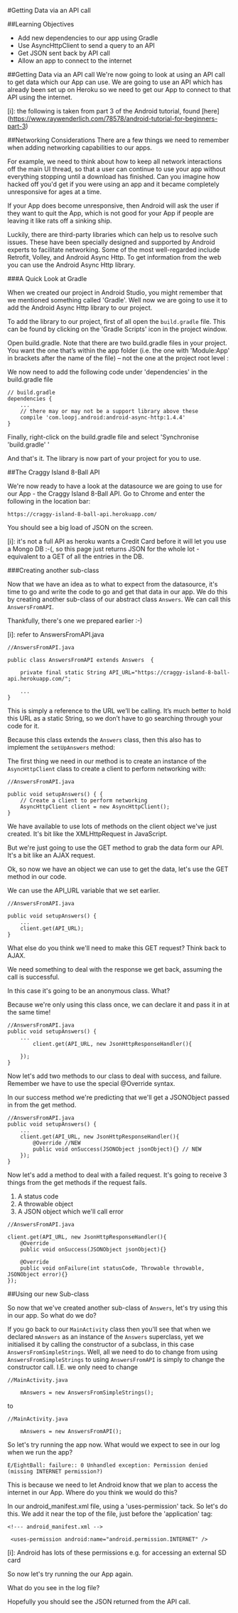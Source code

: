 #Getting Data via an API call

##Learning Objectives

* Add new dependencies to our app using Gradle
* Use AsyncHttpClient to send a query to an API
* Get JSON sent back by API call
* Allow an app to connect to the internet

##Getting Data via an API call
We're now going to look at using an API call to get data which our App can use. We are going to use an API which has already been set up on Heroku so we need to get our App to connect to that API using the internet.

[i]: the following is taken from part 3 of the Android tutorial, found [here] (https://www.raywenderlich.com/78578/android-tutorial-for-beginners-part-3)

##Networking Considerations
There are a few things we need to remember when adding networking capabilities to our apps.

For example, we need to think about how to keep all network interactions off the main UI thread, so that a user can continue to use your app without everything stopping until a download has finished. Can you imagine how hacked off you'd get if you were using an app and it became completely unresponsive for ages at a time.

If your App does become unresponsive, then Android will ask the user if they want to quit the App, which is not good for your App if people are leaving it like rats off a sinking ship.

Luckily, there are third-party libraries which can help us to resolve such issues. These have been specially designed and supported by Android experts to facilitate networking. Some of the most well-regarded include Retrofit, Volley, and Android Async Http. To get information from the web you can use the Android Async Http library.


###A Quick Look at Gradle

When we created our project in Android Studio, you might remember that we mentioned something called 'Gradle'. Well now we are going to use it to add the Android Async Http library to our project.

To add the library to our project, first of all open the ```build.gradle``` file. This can be found by clicking on the 'Gradle Scripts' icon in the project window.

Open build.gradle. Note that there are two build.gradle files in your project. You want the one that’s within the app folder (i.e. the one with 'Module:App' in brackets after the name of the file) – not the one at the project root level :

We now need to add the following code under 'dependencies' in the build.gradle file

```
// build.gradle
dependencies {
    ...
    // there may or may not be a support library above these
    compile 'com.loopj.android:android-async-http:1.4.4'
}
```

Finally, right-click on the build.gradle file and select 'Synchronise 'build.gradle' '

And that's it. The library is now part of your project for you to use.

##The Craggy Island 8-Ball API

We're now ready to have a look at the datasource we are going to use for our App - the Craggy Island 8-Ball API. Go to Chrome and enter the following in the location bar:

```
https://craggy-island-8-ball-api.herokuapp.com/
```

You should see a big load of JSON on the screen. 

[i]: it's not a full API as heroku wants a Credit Card before it will let you use a Mongo DB :-(, so this page just returns JSON for the whole lot - equivalent to a GET of all the entries in the DB.

###Creating another sub-class

Now that we have an idea as to what to expect from the datasource, it's time to go and write the code to go and get that data in our app. We do this by creating another sub-class of our abstract class ```Answers```. We can call this ```AnswersFromAPI```. 

Thankfully, there's one we prepared earlier :-)

[i]: refer to AnswersFromAPI.java 

```
//AnswersFromAPI.java

public class AnswersFromAPI extends Answers  {

    private final static String API_URL="https://craggy-island-8-ball-api.herokuapp.com/";

    ...
}
```

This is simply a reference to the URL we’ll be calling. It’s much better to hold this URL as a static String, so we don’t have to go searching through your code for it.

Because this class extends the ```Answers``` class, then this also has to implement the ```setUpAnswers``` method:

The first thing we need in our method is to create an instance of the ```AsyncHttpClient``` class to create a client to perform networking with: 

```
//AnswersFromAPI.java

public void setupAnswers() { {
    // Create a client to perform networking
    AsyncHttpClient client = new AsyncHttpClient();
}

```
We have available to use lots of methods on the client object we've just created. It's bit like the XMLHttpRequest in JavaScript. 

But we're just going to use the GET method to grab the data form our API. It's a bit like an AJAX request.

Ok, so now we have an object we can use to get the data, let's use the GET method in our code.

We can use the API_URL variable that we set earlier.

```
//AnswersFromAPI.java

public void setupAnswers() {
    ...
    client.get(API_URL);
}
```

What else do you think we'll need to make this GET request? Think back to AJAX.

We need something to deal with the response we get back, assuming the call is successful. 

In this case it's going to be an anonymous class. What? 

Because we're only using this class once, we can declare it and pass it in at the same time!

```
//AnswersFromAPI.java
public void setupAnswers() {
    ...
        client.get(API_URL, new JsonHttpResponseHandler(){
    
    });
}
```

Now let's add two methods to our class to deal with success, and failure. Remember we have to use the special @Override syntax.

In our success method we're predicting that we'll get a JSONObject passed in from the get method.

```
//AnswersFromAPI.java
public void setupAnswers() {
    ...
    client.get(API_URL, new JsonHttpResponseHandler(){
        @Override //NEW
        public void onSuccess(JSONObject jsonObject){} // NEW
    });
}
```
Now let's add a method to deal with a failed request. It's going to receive 3 things from the get methods if the request fails.

1. A status code
2. A throwable object
3. A JSON object which we'll call error

```
//AnswersFromAPI.java

client.get(API_URL, new JsonHttpResponseHandler(){
    @Override
    public void onSuccess(JSONObject jsonObject){}

    @Override
    public void onFailure(int statusCode, Throwable throwable, JSONObject error){}
});
```


##Using our new Sub-class

So now that we've created another sub-class of ```Answers```, let's try using this in our app. So what do we do?

If you go back to our ```MainActivity``` class then you'll see that when we declared ```mAnswers``` as an instance of the ```Answers``` superclass, yet we initialised it by calling the constructor of a subclass, in this case ```AnswersFromSimpleStrings```.  Well, all we need to do to change from using ```AnswersFromSimpleStrings``` to using ```AnswersFromAPI``` is simply to change the constructor call. I.E. we only need to change

```
//MainActivity.java

    mAnswers = new AnswersFromSimpleStrings();
```

to 

```
//MainActivity.java

    mAnswers = new AnswersFromAPI();
```

So let's try running the app now. 
What would we expect to see in our log when we run the app?

```
E/EightBall: failure:: 0 Unhandled exception: Permission denied (missing INTERNET permission?)
```

This is because we need to let Android know that we plan to access the internet in our App. Where do you think we would do this? 

In our android_manifest.xml file, using a 'uses-permission' tack. So let's do this. We add it near the top of the file, just before the 'application' tag:

```
<!--- android_manifest.xml -->

 <uses-permission android:name="android.permission.INTERNET" />
```

[i]: Android has lots of these permissions e.g. for accessing an external SD card

So now let's try running the our App again. 

What do you see in the log file?

Hopefully you should see the JSON returned from the API call.






